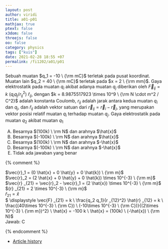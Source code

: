 ```yaml
---
layout: post
author: viridi
title: a01-p01
mathjax: true
ptext: false
x3dom: false
threejs: false
oo: false
category: physics
tags: ["kuis"]
date: 2021-02-28 18:55 +07
permalink: /fi1202/a01/p01
---
```

Sebuah muatan $q_1 = -10 \ {\rm mC}$ terletak pada pusat koordinat. Muatan lain $q_2 = 40 \ {\rm mC}$ terletak pada $x = 2 \ {\rm mm}$. Gaya elektrostatik pada muatan $q_i$ akibat adanya muatan $q_j$ diberikan oleh $\vec{F} _{ij} = k \ (q_i q_j / r _{ij}^2) \ \hat{r} _{ij}$, dengan $k = 8.9875517923 \times 10^9 \ {\rm N \cdot m^2 / C^2}$ adalah konstanta Coulomb, $r _{ij}$ adalah jarak antara kedua muatan $q_i$ dan $q_j$, dan $\hat{r} _{ij}$ adalah vektor satuan dari $\vec{r} _{ij} = \vec{r}_i -  \vec{r}_j$, yang merupakan vektor posisi relatif muatan $q_i$ terhadap muatan $q_j$. Gaya elektrostatik pada muatan $q_2$ akibat muatan $q_1$
<ol type="A">
<li>Besarnya $(100k) \ \rm N$ dan arahnya $\hat{x}$</li>
<li>Besarnya $(-100k) \ \rm N$ dan arahnya $\hat{x}$</li>
<li>Besarnya $(100k) \ \rm N$ dan arahnya $-\hat{x}$</li>
<li>Besarnya $(-100k) \ \rm N$ dan arahnya $-\hat{x}$</li>
<li>Tidak ada jawaban yang benar</li>
</ol>

{% comment %}

$\vec{r}_1 = (0 \hat{x} + 0 \hat{y} + 0 \hat{k}) \ {\rm m}$ \
$\vec{r}_2 = (2 \hat{x} + 0 \hat{y} + 0 \hat{k}) \times 10^{-3} \ {\rm m}$ \
$\vec{r} _{21} = \vec{r}_2 - \vec{r}_1 = (2 \hat{x}) \times 10^{-3} \ {\rm m}$ \
${r} _{21} = 2 \times 10^{-3} \ {\rm m}$ \
$\hat{r} _{21} = \hat{x}$ \
$ \displaystyle \vec{F} _{21} = k \ \frac{q_2 q_1}{r _{12}^2} \hat{r} _{12} = k \ \frac{(40\times 10^{-3} \ {\rm C}) \ (-10\times 10^{-3} \ {\rm C})}{(2\times 10^{-3} \ {\rm m})^2} \ \hat{x} = -100 k \ \hat{x} = (100k) \ (-\hat{x}) \ {\rm N}$ \
Jawab: C

{% endcomment %}

+ [Article history](https://github.com/butiran/butiran.github.io/commits/master/_posts/fi1202/a01/2021-02-28-p01.md)
